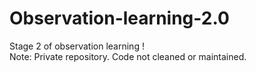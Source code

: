 # Observation-learning-2.0
Stage 2 of observation learning !\
Note: Private repository. Code not cleaned or maintained.
